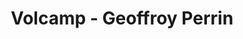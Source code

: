 ---
  name: Geoffroy Perrin
  title: Volcamp - Geoffroy Perrin
  abstract: 
  twitter: none
  photo: none
  linkedin: none
  keynotes: false
---